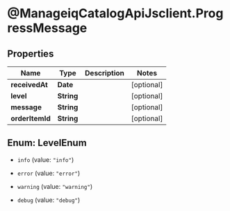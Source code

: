 # @ManageiqCatalogApiJsclient.ProgressMessage

## Properties
Name | Type | Description | Notes
------------ | ------------- | ------------- | -------------
**receivedAt** | **Date** |  | [optional] 
**level** | **String** |  | [optional] 
**message** | **String** |  | [optional] 
**orderItemId** | **String** |  | [optional] 


<a name="LevelEnum"></a>
## Enum: LevelEnum


* `info` (value: `"info"`)

* `error` (value: `"error"`)

* `warning` (value: `"warning"`)

* `debug` (value: `"debug"`)




